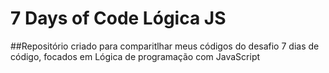 # 7 Days of Code Lógica JS

##Repositório criado para comparitlhar meus códigos do desafio 7 dias de código, focados em Lógica de programação com JavaScript
